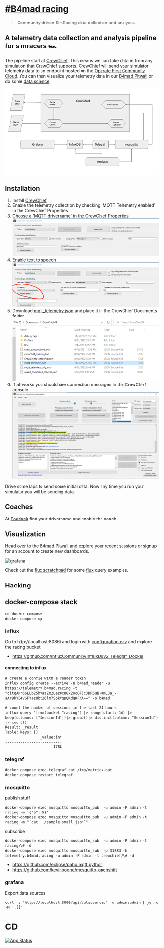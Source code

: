 # [#B4mad racing](https://b4mad.racing)

> Community driven SimRacing data collection and analysis.

## A telemetry data collection and analysis pipeline for simracers :racing_car:

The pipeline start at [CrewChief](https://thecrewchief.org/).
This means we can take data in from any simulation that CrewChief supports.
CrewChief will send your simulator telemetry data to an endpoint hosted on the [Operate First Community Cloud](https://www.operate-first.cloud).
You can then visualize your telemetry data in our [B4mad Pitwall](https://pitwall.b4mad.racing/)
or do some [data science](ai/)

![architecture](docs/architecture.png)

## Installation

1. Install [CrewChief](https://thecrewchief.org/)
2. Enable the telemetry collection by checking 'MQTT Telemetry enabled' in the CrewChief Properties
3. Choose a 'MQTT drivername' in the CrewChief Properties ![cc_settings_mqtt](docs/cc_settings_mqtt.png)
4. Enable text to speech ![cc_settings_tts](docs/cc_settings_tts.png)
5. Download [mqtt_telemetry.json](https://raw.githubusercontent.com/durandom/racing/readme/docs/mqtt_telemetry.json) and place it in the CrewChief Documents folder ![cc_folder](docs/cc_folder.png)
6. If all works you should see connection messages in the CrewChief console ![cc_log](docs/cc_log.png)

Drive some laps to send some initial data. Now any time you run your simulator you will be sending data.

## Coaches

At [Paddock](https://paddock.b4mad.racing) find your drivername and enable the coach.

## Visualization

Head over to the [B4mad Pitwall](https://pitwall.b4mad.racing) and explore your
recent sessions or signup for an account to create new dashboards.

![grafana](docs/grafana.png)

Check out the [flux scratchpad](flux/SCRATCH.flux) for some
[flux](https://docs.influxdata.com/flux/v0.x/) query examples.

## Hacking

## docker-compose stack

```shell
cd docker-compose
docker-compose up
```

### influx

Go to http://localhost:8086/ and login with [configuration.env](docker-compose/configuration.env)
and explore the racing bucket

- https://github.com/InfluxCommunity/InfluxDBv2_Telegraf_Docker

#### connecting to influx

```shell
# create a config with a reader token
influx config create --active -n b4mad_reader -u https://telemetry.b4mad.racing -t "citqAMr66LLb25hvaaZm2LezOc88k2ocOFJcJDR6QB-RmLJa_-sAr9kYB4vSFYaz8bt26lm7SokVgpQKdgKFKA==" -o b4mad

# count the number of sessions in the last 24 hours
influx query 'from(bucket:"racing") |> range(start:-1d) |> keep(columns: ["SessionId"])|> group()|> distinct(column: "SessionId") |> count()'
Result: _result
Table: keys: []
                _value:int
--------------------------
                      1788

```

### telegraf

```shell
docker compose exec telegraf cat /tmp/metrics.out
docker compose restart telegraf
```

### mosquitto

publish stuff

```shell
docker-compose exec mosquitto mosquitto_pub  -u admin -P admin -t racing -m '{"a": 5}'
docker-compose exec mosquitto mosquitto_pub  -u admin -P admin -t racing -m "`cat ../sample-small.json`"
```

subscribe

```shell
docker-compose exec mosquitto mosquitto_sub  -u admin -P admin -t racing/\# -d
docker-compose exec mosquitto mosquitto_sub  -p 31883 -h telemetry.b4mad.racing -u admin -P admin -t crewchief/\# -d
```

- <https://github.com/eclipse/paho.mqtt.python>
- <https://github.com/kevinboone/mosquitto-openshift>

### grafana

Export data sources

```shell
curl -s "http://localhost:3000/api/datasources" -u admin:admin | jq -c -M '.[]'
```

# CD

[![App Status](https://argocd.operate-first.cloud/api/badge?name=racing-smaug&revision=true)](https://argocd.operate-first.cloud/applications/racing-smaug)
